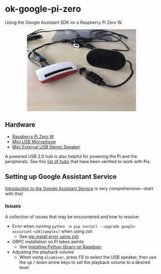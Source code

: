 # ok-google-pi-zero

Using the Google Assistant SDK on a Raspberry Pi Zero W.

<div align="middle">
  <img src="https://github.com/drejkim/ok-google-pi-zero/blob/master/assets/img/ok-google-pi-zero.JPG?raw=true" width="360px" alt="ok-google-pi-zero hardware">
</div>

## Hardware

* [Raspberry Pi Zero W](https://www.raspberrypi.org/products/raspberry-pi-zero-w/)
* [Mini USB Microphone](https://www.adafruit.com/product/3367)
* [Mini External USB Stereo Speaker](https://www.adafruit.com/product/3369)

A powered USB 2.0 hub is also helpful for powering the Pi and the peripherals. See this [list of hubs](https://elinux.org/RPi_Powered_USB_Hubs) that have been verified to work with Pis.

## Setting up Google Assistant Service

[Introduction to the Google Assistant Service](https://developers.google.com/assistant/sdk/guides/service/python/) is very comprehensive&mdash;start with this!

### Issues

A collection of issues that may be encountered and how to resolve:

* Error when running `python -m pip install --upgrade google-assistant-sdk[samples]` when using zsh
    * See [pip install error using zsh](https://github.com/googlesamples/assistant-sdk-python/issues/28)
* GRPC installation on Pi takes awhile
    * See [Installing Python library on Raspbian](https://github.com/grpc/grpc/issues/10793)
* Adjusting the playback volume
    * When using `alsamixer`, press F6 to select the USB speaker, then use the up / down arrow keys to set the playback volume to a desired level
